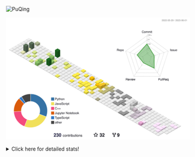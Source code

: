 ![PuQing](https://user-images.githubusercontent.com/27223114/171565019-9a56fae6-b08b-421f-99db-7e830da42371.png)

![](./profile-3d-contrib/profile-season-animate.svg)

<details>
<summary>Click here for detailed stats!</summary>

<!--START_SECTION:waka-->
![Lines of code](https://img.shields.io/badge/From%20Hello%20World%20I%27ve%20Written-684.2%20thousand%20lines%20of%20code-blue)

**🐱 My GitHub Data** 

> 📦 245.9 kB Used in GitHub's Storage 
 > 
> 🏆 77 Contributions in the Year 2023
 > 
> 🚫 Not Opted to Hire
 > 
> 📜 26 Public Repositories 
 > 
> 🔑 28 Private Repositories 
 > 
**I'm an Early 🐤** 

```text
🌞 Morning                213 commits         ████░░░░░░░░░░░░░░░░░░░░░   17.93 % 
🌆 Daytime                574 commits         ████████████░░░░░░░░░░░░░   48.32 % 
🌃 Evening                158 commits         ███░░░░░░░░░░░░░░░░░░░░░░   13.30 % 
🌙 Night                  243 commits         █████░░░░░░░░░░░░░░░░░░░░   20.45 % 
```


📊 **This Week I Spent My Time On** 

```text
💬 Programming Languages: 
C++                      2 hrs 58 mins       ███████████████████░░░░░░   74.63 % 
AutoHotkey               51 mins             █████░░░░░░░░░░░░░░░░░░░░   21.36 % 
Lua                      7 mins              █░░░░░░░░░░░░░░░░░░░░░░░░   03.32 % 
Text                     0 secs              ░░░░░░░░░░░░░░░░░░░░░░░░░   00.25 % 
Git Config               0 secs              ░░░░░░░░░░░░░░░░░░░░░░░░░   00.24 % 

🔥 Editors: 
VS Code                  3 hrs 58 mins       █████████████████████████   100.00 % 

💻 Operating System: 
WSL                      3 hrs 7 mins        ████████████████████░░░░░   78.64 % 
Windows                  51 mins             █████░░░░░░░░░░░░░░░░░░░░   21.36 % 
```


<!--END_SECTION:waka-->
</details>
